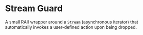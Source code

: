# Stream Guard

A small RAII wrapper around a [`Stream`](https://docs.rs/futures/latest/futures/stream/trait.Stream.html) (asynchronous iterator) that automatically invokes a user-defined action upon being dropped.
